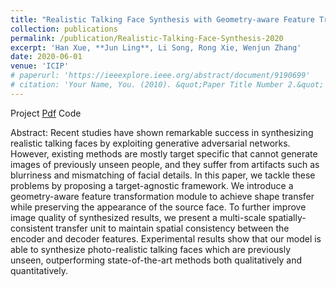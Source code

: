 ```yaml
---
title: "Realistic Talking Face Synthesis with Geometry-aware Feature Transformation"
collection: publications
permalink: /publication/Realistic-Talking-Face-Synthesis-2020
excerpt: 'Han Xue, **Jun Ling**, Li Song, Rong Xie, Wenjun Zhang'
date: 2020-06-01
venue: 'ICIP'
# paperurl: 'https://ieeexplore.ieee.org/abstract/document/9190699'
# citation: 'Your Name, You. (2010). &quot;Paper Title Number 2.&quot; <i>Journal 1</i>. 1(2).'
---
```

Project [Pdf](https://ieeexplore.ieee.org/abstract/document/9190699) Code

Abstract: Recent studies have shown remarkable success in synthesizing realistic talking faces by exploiting generative adversarial networks. However, existing methods are mostly target specific that cannot generate images of previously unseen people, and they suffer from artifacts such as blurriness and mismatching of facial details. In this paper, we tackle these problems by proposing a target-agnostic framework. We introduce a geometry-aware feature transformation module to achieve shape transfer while preserving the appearance of the source face. To further improve image quality of synthesized results, we present a multi-scale spatially-consistent transfer unit to maintain spatial consistency between the encoder and decoder features. Experimental results show that our model is able to synthesize photo-realistic talking faces which are previously unseen, outperforming state-of-the-art methods both qualitatively and quantitatively.